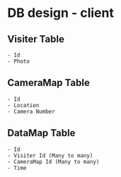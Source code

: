 # DB design - client

## Visiter Table 
	- Id
	- Photo

## CameraMap Table
	- Id
	- Location
	- Camera Number	

## DataMap Table
	- Id
	- Visiter Id (Many to many)
	- CameraMap Id (Many to many)
	- Time


